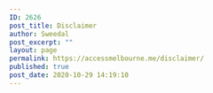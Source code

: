 ```yaml
---
ID: 2626
post_title: Disclaimer
author: Sweedal
post_excerpt: ""
layout: page
permalink: https://accessmelbourne.me/disclaimer/
published: true
post_date: 2020-10-29 14:19:10
---
```

<!-- wp:themify-builder/canvas /-->